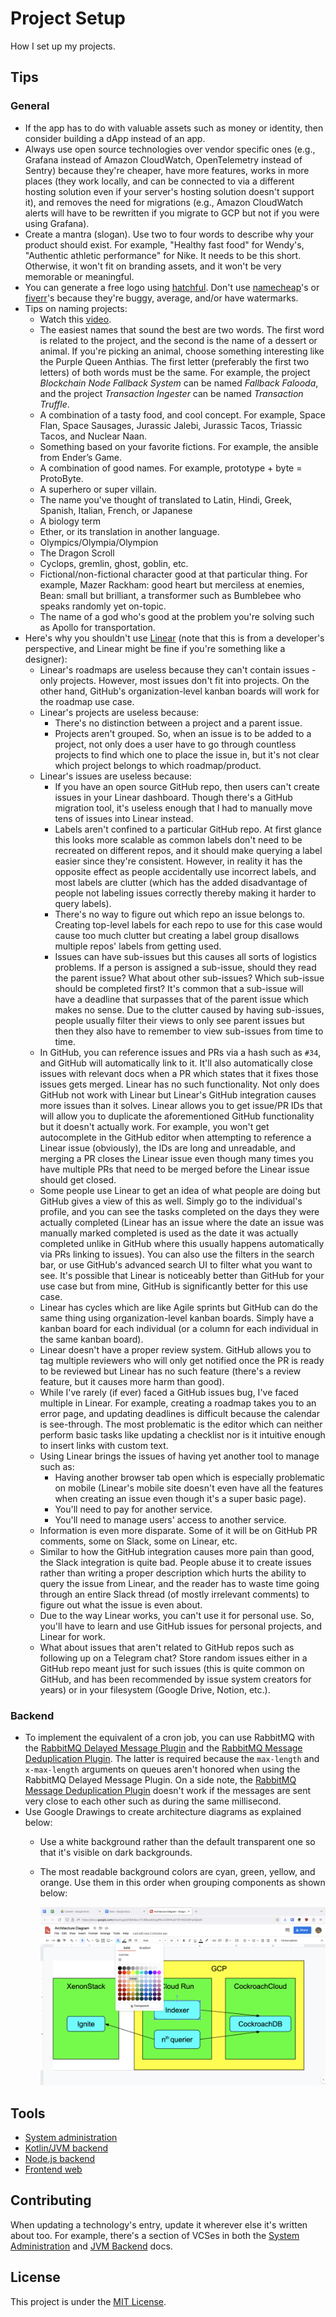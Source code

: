 # Project Setup

How I set up my projects.

## Tips

### General

- If the app has to do with valuable assets such as money or identity, then consider building a dApp instead of an app.
- Always use open source technologies over vendor specific ones (e.g., Grafana instead of Amazon CloudWatch,
  OpenTelemetry instead of Sentry) because they're cheaper, have more features, works in more places (they work locally,
  and can be connected to via a different hosting solution even if your server's hosting solution doesn't support it),
  and removes the need for migrations (e.g., Amazon CloudWatch alerts will have to be rewritten if you migrate to GCP
  but not if you were using Grafana).
- Create a mantra (slogan). Use two to four words to describe why your product should exist. For example, "Healthy fast
  food" for Wendy's, "Authentic athletic performance" for Nike. It needs to be this short. Otherwise, it won't fit on
  branding assets, and it won't be very memorable or meaningful.
- You can generate a free logo using [hatchful](https://hatchful.shopify.com/). Don't
  use [namecheap](https://www.namecheap.com/logo-maker/)'s or [fiverr](https://www.fiverr.com/logo-maker)'s because
  they're buggy, average, and/or have watermarks.
- Tips on naming projects:
  - Watch this [video](https://www.youtube.com/watch?v=4CaB_dSMHcU).
  - The easiest names that sound the best are two words. The first word is related to the project, and the second is the
    name of a dessert or animal. If you're picking an animal, choose something interesting like the Purple Queen
    Anthias. The first letter (preferably the first two letters) of both words must be the same. For example, the
    project _Blockchain Node Fallback System_ can be named _Fallback Falooda_, and the project _Transaction Ingester_
    can be named _Transaction Truffle_.
  - A combination of a tasty food, and cool concept. For example, Space Flan, Space Sausages, Jurassic Jalebi, Jurassic
    Tacos, Triassic Tacos, and Nuclear Naan.
  - Something based on your favorite fictions. For example, the ansible from Ender’s Game.
  - A combination of good names. For example, prototype + byte = ProtoByte.
  - A superhero or super villain.
  - The name you've thought of translated to Latin, Hindi, Greek, Spanish, Italian, French, or Japanese
  - A biology term
  - Ether, or its translation in another language.
  - Olympics/Olympia/Olympion
  - The Dragon Scroll
  - Cyclops, gremlin, ghost, goblin, etc.
  - Fictional/non-fictional character good at that particular thing. For example, Mazer Rackham: good heart but
    merciless at enemies, Bean: small but brilliant, a transformer such as Bumblebee who speaks randomly yet on-topic.
  - The name of a god who's good at the problem you're solving such as Apollo for transportation.
- Here's why you shouldn't use [Linear](https://linear.app/) (note that this is from a developer's perspective, and
  Linear might be fine if you're something like a designer):
  - Linear's roadmaps are useless because they can't contain issues - only projects. However, most issues don't fit into
    projects. On the other hand, GitHub's organization-level kanban boards will work for the roadmap use case.
  - Linear's projects are useless because:
    - There's no distinction between a project and a parent issue.
    - Projects aren't grouped. So, when an issue is to be added to a project, not only does a user have to go through
      countless projects to find which one to place the issue in, but it's not clear which project belongs to which
      roadmap/product.
  - Linear's issues are useless because:
    - If you have an open source GitHub repo, then users can't create issues in your Linear dashboard. Though there's a
      GitHub migration tool, it's useless enough that I had to manually move tens of issues into Linear instead.
    - Labels aren't confined to a particular GitHub repo. At first glance this looks more scalable as common labels
      don't need to be recreated on different repos, and it should make querying a label easier since they're
      consistent. However, in reality it has the opposite effect as people accidentally use incorrect labels, and most
      labels are clutter (which has the added disadvantage of people not labeling issues correctly thereby making it
      harder to query labels).
    - There's no way to figure out which repo an issue belongs to. Creating top-level labels for each repo to use for
      this case would cause too much clutter but creating a label group disallows multiple repos' labels from getting
      used.
    - Issues can have sub-issues but this causes all sorts of logistics problems. If a person is assigned a sub-issue,
      should they read the parent issue? What about other sub-issues? Which sub-issue should be completed first? It's
      common that a sub-issue will have a deadline that surpasses that of the parent issue which makes no sense. Due to
      the clutter caused by having sub-issues, people usually filter their views to only see parent issues but then they
      also have to remember to view sub-issues from time to time.
  - In GitHub, you can reference issues and PRs via a hash such as `#34`, and GitHub will automatically link to it.
    It'll also automatically close issues with relevant docs when a PR which states that it fixes those issues gets
    merged. Linear has no such functionality. Not only does GitHub not work with Linear but Linear's GitHub integration
    causes more issues than it solves. Linear allows you to get issue/PR IDs that will allow you to duplicate the
    aforementioned GitHub functionality but it doesn't actually work. For example, you won't get autocomplete in the
    GitHub editor when attempting to reference a Linear issue (obviously), the IDs are long and unreadable, and merging
    a PR closes the Linear issue even though many times you have multiple PRs that need to be merged before the Linear
    issue should get closed.
  - Some people use Linear to get an idea of what people are doing but GitHub gives a view of this as well. Simply go to
    the individual's profile, and you can see the tasks completed on the days they were actually completed (Linear has
    an issue where the date an issue was manually marked completed is used as the date it was actually completed unlike
    in GitHub where this usually happens automatically via PRs linking to issues). You can also use the filters in the
    search bar, or use GitHub's advanced search UI to filter what you want to see. It's possible that Linear is
    noticeably better than GitHub for your use case but from mine, GitHub is significantly better for this use case.
  - Linear has cycles which are like Agile sprints but GitHub can do the same thing using organization-level kanban
    boards. Simply have a kanban board for each individual (or a column for each individual in the same kanban board).
  - Linear doesn't have a proper review system. GitHub allows you to tag multiple reviewers who will only get notified
    once the PR is ready to be reviewed but Linear has no such feature (there's a review feature, but it causes more
    harm than good).
  - While I've rarely (if ever) faced a GitHub issues bug, I've faced multiple in Linear. For example, creating a
    roadmap takes you to an error page, and updating deadlines is difficult because the calendar is see-through. The
    most problematic is the editor which can neither perform basic tasks like updating a checklist nor is it intuitive
    enough to insert links with custom text.
  - Using Linear brings the issues of having yet another tool to manage such as:
    - Having another browser tab open which is especially problematic on mobile (Linear's mobile site doesn't even have
      all the features when creating an issue even though it's a super basic page).
    - You'll need to pay for another service.
    - You'll need to manage users' access to another service.
  - Information is even more disparate. Some of it will be on GitHub PR comments, some on Slack, some on Linear, etc.
  - Similar to how the GitHub integration causes more pain than good, the Slack integration is quite bad. People abuse
    it to create issues rather than writing a proper description which hurts the ability to query the issue from Linear,
    and the reader has to waste time going through an entire Slack thread (of mostly irrelevant comments) to figure out
    what the issue is even about.
  - Due to the way Linear works, you can't use it for personal use. So, you'll have to learn and use GitHub issues for
    personal projects, and Linear for work.
  - What about issues that aren't related to GitHub repos such as following up on a Telegram chat? Store random issues
    either in a GitHub repo meant just for such issues (this is quite common on GitHub, and has been recommended by
    issue system creators for years) or in your filesystem (Google Drive, Notion, etc.).

### Backend

- To implement the equivalent of a cron job, you can use RabbitMQ with
  the [RabbitMQ Delayed Message Plugin](https://github.com/rabbitmq/rabbitmq-delayed-message-exchange) and
  the [RabbitMQ Message Deduplication Plugin](https://github.com/noxdafox/rabbitmq-message-deduplication). The latter is
  required because the `max-length` and `x-max-length` arguments on queues aren't honored when using the RabbitMQ
  Delayed Message Plugin. On a side note,
  the [RabbitMQ Message Deduplication Plugin](https://github.com/noxdafox/rabbitmq-message-deduplication/issues/80#issuecomment-1361307712)
  doesn't work if the messages are sent very close to each other such as during the same millisecond.
- Use Google Drawings to create architecture diagrams as explained below:
  - Use a white background rather than the default transparent one so that it's visible on dark backgrounds.
  - The most readable background colors are cyan, green, yellow, and orange. Use them in this order when grouping
    components as shown below:

    ![Architecture diagram](diagram.png)

## Tools

- [System administration](system-administration.md)
- [Kotlin/JVM backend](kotlin-jvm-backend.md)
- [Node.js backend](node-js-backend.md)
- [Frontend web](frontend-web.md)

## Contributing

When updating a technology's entry, update it wherever else it's written about too. For example, there's a section of
VCSes in both the [System Administration](system-administration.md) and [JVM Backend](kotlin-jvm-backend.md) docs.

## License

This project is under the [MIT License](LICENSE).
